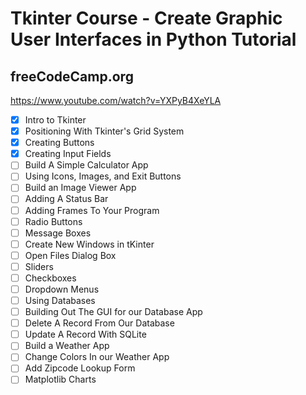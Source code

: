 # Tkinter Course - Create Graphic User Interfaces in Python Tutorial

## freeCodeCamp.org

https://www.youtube.com/watch?v=YXPyB4XeYLA  

- [x] Intro to Tkinter
- [x] Positioning With Tkinter's Grid System
- [x] Creating Buttons
- [x] Creating Input Fields
- [ ] Build A Simple Calculator App
- [ ] Using Icons, Images, and Exit Buttons
- [ ] Build an Image Viewer App
- [ ] Adding A Status Bar
- [ ] Adding Frames To Your Program
- [ ] Radio Buttons
- [ ] Message Boxes
- [ ] Create New Windows in tKinter
- [ ] Open Files Dialog Box
- [ ] Sliders
- [ ] Checkboxes
- [ ] Dropdown Menus
- [ ] Using Databases
- [ ] Building Out The GUI for our Database App
- [ ] Delete A Record From Our Database
- [ ] Update A Record With SQLite
- [ ] Build a Weather App
- [ ] Change Colors In our Weather App
- [ ] Add Zipcode Lookup Form
- [ ] Matplotlib Charts
